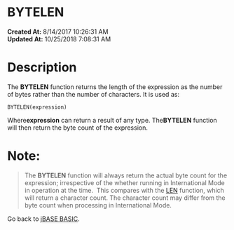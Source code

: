 # BYTELEN

**Created At:** 8/14/2017 10:26:31 AM  
**Updated At:** 10/25/2018 7:08:31 AM  


# Description

The **BYTELEN** function returns the length of the expression as the number of bytes rather than the number of characters. It is used as:

```
BYTELEN(expression)
```

Where**expression** can return a result of any type. The**BYTELEN** function will then return the byte count of the expression.

# Note:


> The **BYTELEN** function will always return the actual byte count for the expression; irrespective of the whether running in International Mode in operation at the time.  This compares with the [LEN](276817-len) function, which will return a character count. The character count may differ from the byte count when processing in International Mode.




Go back to [jBASE BASIC](263498-jbase-basic).
